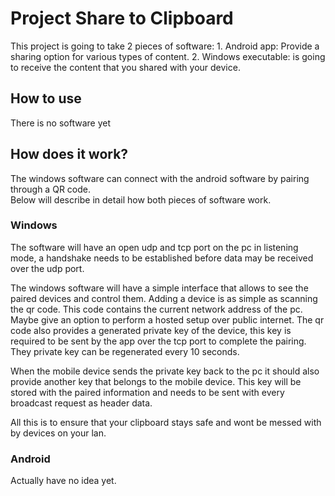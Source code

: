 # Project Share to Clipboard
This project is going to take 2 pieces of software:
    1. Android app: Provide a sharing option for various types of content.
    2. Windows executable: is going to receive the content that you shared with your device.

## How to use
There is no software yet

## How does it work?
The windows software can connect with the android software by pairing through a QR code. \
Below will describe in detail how both pieces of software work.

### Windows
The software will have an open udp and tcp port on the pc in listening mode, a handshake needs to be established before data may be received over the udp port. 

The windows software will have a simple interface that allows to see the paired devices and control them.
Adding a device is as simple as scanning the qr code. This code contains the current network address of the pc. 
Maybe give an option to perform a hosted setup over public internet.
The qr code also provides a generated private key of the device, this key is required to be sent by the app over the tcp port to complete the pairing.
They private key can be regenerated every 10 seconds.

When the mobile device sends the private key back to the pc it should also provide another key that belongs to the mobile device.
This key will be stored with the paired information and needs to be sent with every broadcast request as header data.

All this is to ensure that your clipboard stays safe and wont be messed with by devices on your lan.

### Android
Actually have no idea yet.